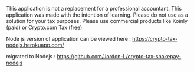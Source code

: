 This application is not a replacement for a professional accountant. This application was made with the intention of learning.
Please do not use as a solution for your tax purposes. Please use commercial products like Koinly (paid) or Crypto.com Tax (free)


Node js version of application can be viewed here : https://crypto-tax-nodejs.herokuapp.com/

migrated to Nodejs : https://github.com/Jordon-L/crypto-tax-shakepay-nodejs


